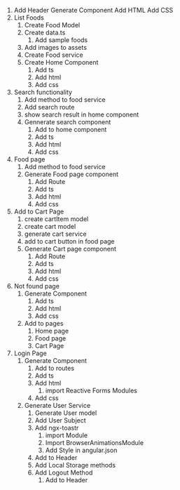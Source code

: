 1. Add Header
   Generate Component
   Add HTML
   Add CSS
2. List Foods
   1. Create Food Model
   2. Create data.ts
      1. Add sample foods
   3. Add images to assets
   4. Create Food service
   5. Create Home Component
      1. Add ts
      2. Add html
      3. Add css      
3. Search functionality
   1. Add method to food service
   2. Add search route
   3. show search result in home component
   4. Gennerate search component
      1. Add to home component
      2. Add ts
      3. Add html
      4. Add css
4. Food page
   1. Add method to food service
   2. Generate Food page component
      1. Add Route
      2. Add ts
      3. Add html
      4. Add css
5. Add to Cart Page      
   1. create cartItem model
   2. create cart model
   3. generate cart service
   4. add to cart button in food page
   5. Generate Cart page component
      1. Add Route
      2. Add ts
      3. Add html
      4. Add css
6. Not found page
   1. Generate Component
      1. Add ts
      2. Add html
      3. Add css
   2. Add to pages
      1. Home page
      2. Food page
      3. Cart Page
7. Login Page
   1. Generate Component
      1. Add to routes
      2. Add ts
      3. Add html
         1. import Reactive Forms Modules
      4. Add css      
   2. Generate User Service
      1. Generate User model
      2. Add User Subject
      3. Add ngx-toastr
         1. import Module
         2. Import BrowserAnimationsModule
         3. Add Style in angular.json
      4. Add to Header
      5. Add Local Storage methods
      5. Add Logout Method
         1. Add to Header   